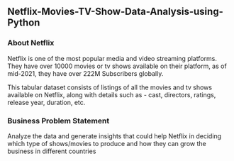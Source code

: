 ## Netflix-Movies-TV-Show-Data-Analysis-using-Python

### About Netflix

Netflix is one of the most popular media and video streaming platforms. They have over 10000 movies or tv shows available on their platform, as of mid-2021, they have over 222M Subscribers globally.

This tabular dataset consists of listings of all the movies and tv shows available on Netflix, along with details such as - cast, directors, ratings, release year, duration, etc.

### Business Problem Statement

Analyze the data and generate insights that could help Netflix in deciding which type of shows/movies to produce and how they can grow the business in different countries
